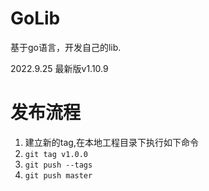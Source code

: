 # GoLib

基于go语言，开发自己的lib.


2022.9.25 最新版v1.10.9

# 发布流程 
1. 建立新的tag,在本地工程目录下执行如下命令
2. `git tag v1.0.0`
3. `git push --tags`
4. `git push master`
   
   